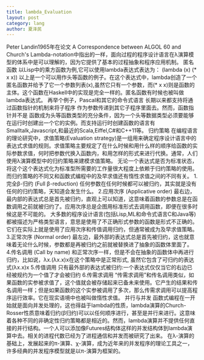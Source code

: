 ```yaml
---
title: lambda_Evaluation
layout: post
category: lang
author: 夏泽民
---
```

<!-- more -->
Peter Landin1965年在论文 A Correspondence between ALGOL 60 and Church's Lambda-notation中指出的一样，面向过程的程序设计语言在λ演算模型的体系中是可以理解的，因为它提供了基本的过程抽象和程序应用机制。
匿名函数
以Lisp中的乘方函数为例,它可以使用lambda表达式表达为：
(lambda (x) (* x x))
以上是一个可以用作头等函数的例子。在这个表达式中，lambda创造了一个匿名函数并给予了它一个参数列表(x),虽然它只有一个参数，而(* x x)则是函数的主体。这个函数在Haskell中的实现是完全一样的。匿名函数有时候也被叫做lambda表达式。
再举个例子，Pascal和其它的命令式语言 长期以来都支持将通过函数指针的机制来将子程序 作为参数传递到其它子程序里面去。然而，函数指针并不是 函数成为头等函数类型的充分条件，因为一个头等数据类型必须要能够在运行时创建出一个它的实例。而支持运行时创建函数的语言有Smalltalk,Javascript,和最近的Scala,Eiffel,C#和C++11等。
归约策略
在编程语言的理论研究中，求值策略(Evaluation strategy)是一组用来确定程序设计语言中的表达式求值的规则。求值策略主要规定了在什么时候和用什么样的顺序给函数的实际参数求值，何时把参数代换入函数内，和用怎样的形式来进行代换。通常，人们使用λ演算模型中的归约策略来建模求值策略。
无论一个表达式是否为标准状态，将这个这个表达式化为标准型所需要的工作量很大程度上依赖于归约策略的使用。而归约策略的不同又和函数式编程中的及早求值还有惰性求值之间的不同有关。
1.完全β-归约 (Full β-reduction)
任何参数在任何时候都可以被归约，其实就是没有任何的归约策略，天知道会发生什么。
2.应用次序 (Applicative order)
最右边，最内部的表达式总是首先被归约，直观上可以知道，这意味着函数的参数总是在函数调用之前就被归约了。应用次序总是企图用标准形式去调用函数，即便在很多时候这是不可能的。 大多数的程序设计语言(包括Lisp,ML和命令式语言C和Java等)都被描述为严格类型语言，意思是使用了不正确形式参数的函数是形式不正确的。它们在实际上就是使用了应用次序和传值调用归约，但通常被成为及早求值策略。
3.正常次序 (Normal order) 最左边，最外部的表达式总是首先被归约，这也就意味着无论什么时候，参数都是再被归约之前就被替换进了抽象的函数体里面了。
4.传名调用 (Call by name) 和正常次序一样，但是不会在抽象的函数体中再进行归约，比如说，λx.(λx.x)x在这个策略中是正常形式, 虽然它包含了可归约的表达式(λx.x)x
5.传值调用 只有最外部的表达式被归约:一个表达式仅仅当它的右边已经被规约为一个值了才会被归约
6.传需求调用 “传需求调用”和传名调用类似，如果函数的实参被求值了，这个值就会被存储起来已备未来使用。它产生的结果和传名调用一样；但是如果函数的这个实参被调用了多次，那么传需求调用可以提高程序运行效率。它在现实语境中也被叫做惰性求值。
并行与并发
函数式编程在一开始就是面向并发处理的，这也得益于lambda的性质，lambda演算的Church-Rosser性质意味着归约(β归约)可以以任何顺序进行，甚至是并行来进行。这意味着各种不同的非确定性归约策略都是相近的。然而，lambda演算并不提供任何直接的并行结构。一个人可以添加像Futures结构体这样的并发结构体到lambda演算中去。相关的进程代数已经为了进程通信和并发而被研究了出来。
在λ-演算的基础上，发展起来的π-演算、χ-演算，成为近年来的并发程序的理论工具之一，许多经典的并发程序模型就是以π-演算为框架的。
